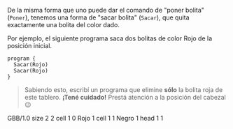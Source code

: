 De la misma forma que uno puede dar el comando de "poner bolita" (`Poner`), tenemos una forma de "sacar bolita" (`Sacar`), que quita exactamente una bolita del color dado.

Por ejemplo, el siguiente programa saca dos bolitas de color Rojo de la posición inicial.

```gobstones
program {
  Sacar(Rojo)
  Sacar(Rojo)
}
```

> Sabiendo esto, escribí un programa que elimine **sólo** la bolita roja de este tablero. **¡Tené cuidado!** Prestá atención a la posición del cabezal :wink:

<gs-board>
  GBB/1.0
    size 2 2
    cell 1 0 Rojo 1
    cell 1 1 Negro 1
    head 1 1
</gs-board>